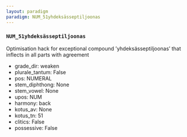 ```yaml
---
layout: paradigm
paradigm: NUM_51yhdeksässeptiljoonas
---
```

### ` NUM_51yhdeksässeptiljoonas `

Optimisation hack for exceptional compound ’yhdeksässeptiljoonas’ that inflects in all parts with agreement
* grade_dir: weaken
* plurale_tantum: False
* pos: NUMERAL
* stem_diphthong: None
* stem_vowel: None
* upos: NUM
* harmony: back
* kotus_av: None
* kotus_tn: 51
* clitics: False
* possessive: False
